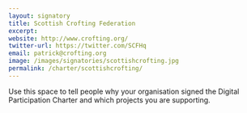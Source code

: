 ```yaml
---
layout: signatory
title: Scottish Crofting Federation
excerpt: 
website: http://www.crofting.org/
twitter-url: https://twitter.com/SCFHq
email: patrick@crofting.org
image: /images/signatories/scottishcrofting.jpg
permalink: /charter/scottishcrofting/
---
```


Use this space to tell people why your organisation signed the Digital Participation Charter and which projects you are supporting.
